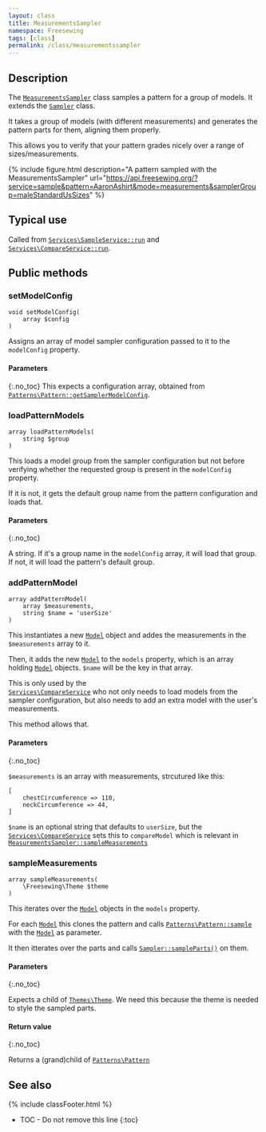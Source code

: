 ```yaml
---
layout: class
title: MeasurementsSampler
namespace: Freesewing
tags: [class]
permalink: /class/measurementssampler
---
```

## Description 

The [`MeasurementsSampler`](measurementssampler) class samples a pattern 
for a group of models. It extends the [`Sampler`](sampler) class.

It takes a group of models (with different measurements) and generates
the pattern parts for them, aligning them properly.

This allows you to verify that your pattern grades nicely over a range of
sizes/measurements. 

{% include figure.html 
    description="A pattern sampled with the MeasurementsSampler"
    url="https://api.freesewing.org/?service=sample&pattern=AaronAshirt&mode=measurements&samplerGroup=maleStandardUsSizes"
%}

## Typical use

Called from [`Services\SampleService::run`](services/sampleservice#run) 
and [`Services\CompareService::run`](services/compareservice#run).

## Public methods

### setModelConfig

```php?start_inline=1
void setModelConfig( 
    array $config 
)
```

Assigns an array of model sampler configuration passed to it 
to the `modelConfig` property.

#### Parameters
{:.no_toc}
This expects a configuration array, obtained from
[`Patterns\Pattern::getSamplerModelConfig`](patterns/pattern#getsamplermodelconfig).

### loadPatternModels

```php?start_inline=1
array loadPatternModels(
    string $group
)
```

This loads a model group from the sampler configuration
but not before verifying whether the requested group is present in the `modelConfig` property.

If it is not, it gets the default group name from the pattern configuration and loads that.

#### Parameters
{:.no_toc}

A string. If it's a group name in the `modelConfig` array, it will load that group.
If not, it will load the pattern's default group.

### addPatternModel

```php?start_inline=1
array addPatternModel(
    array $measurements,
    string $name = 'userSize'
)
```

This instantiates a new [`Model`](model) object and addes the measurements in
the `$measurements` array to it.

Then, it adds the new [`Model`](model) to the `models` property, which is an array
holding [`Model`](model) objects. `$name` will be the key in that array.

This is only used by the  
[`Services\CompareService`](services/compareservice) who not only needs to
load models from the sampler configuration, but also needs to add an extra model
with the user's measurements.

This method allows that.

#### Parameters
{:.no_toc}

`$measurements` is an array with measurements, strcutured like this:
```php?start_inline=1
[
    chestCircumference => 110,
    neckCircumference => 44,
]
```

`$name` is an optional string that defaults to `userSize`, but the 
[`Services\CompareService`](services/compareservice) sets this to `compareModel`
which is relevant in [`MeasurementsSampler::sampleMeasurements`](measurementssampler#samplemeasurements)

### sampleMeasurements

```php?start_inline=1
array sampleMeasurements(
    \Freesewing\Theme $theme
)
```

This iterates over the [`Model`](model) objects in the `models` property.

For each [`Model`](model) this clones the pattern and calls 
[`Patterns\Pattern::sample`](patterns/pattern#sample) with the [`Model`](model)
as parameter.

It then itterates over the parts and calls 
[`Sampler::sampleParts()`](sampler#sampleparts) on them. 

#### Parameters
{:.no_toc}

Expects a child of [`Themes\Theme`](themes/theme). We need this because the theme
is needed to style the sampled parts.

#### Return value
{:.no_toc}

Returns a (grand)child of [`Patterns\Pattern`](patterns/pattern)

## See also
{% include classFooter.html %}
* TOC - Do not remove this line
{:toc}
